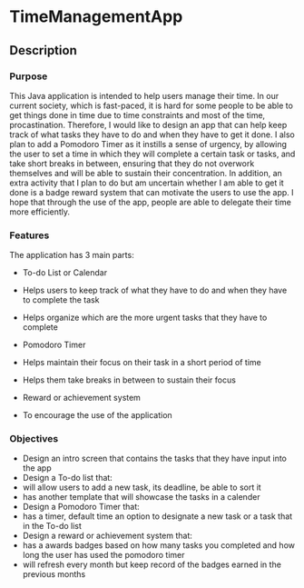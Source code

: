 # TimeManagementApp

## Description

### Purpose
This Java application is intended to help users manage their time. In our current society, which is fast-paced, it is hard for some people to be able to get things done in time due to time constraints and most of the time, procastination. Therefore, I would like to design an app that can help keep track of what tasks they have to do and when they have to get it done. I also plan to add a Pomodoro Timer as it instills a sense of urgency, by allowing the user to set a time in which they will complete a certain task or tasks, and take short breaks in between, ensuring that they do not overwork themselves and will be able to sustain their concentration. In addition, an extra activity that I plan to do but am uncertain whether I am able to get it done is a badge reward system that can motivate the users to use the app. I hope that through the use of the app, people are able to delegate their time more efficiently.

### Features
The application has 3 main parts:
* To-do List or Calendar
 * Helps users to keep track of what they have to do and when they have to complete the task
 * Helps organize which are the more urgent tasks that they have to complete
  
* Pomodoro Timer
 * Helps maintain their focus on their task in a short period of time
 * Helps them take breaks in between to sustain their focus
  
* Reward or achievement system
 * To encourage the use of the application

### Objectives
* Design an intro screen that contains the tasks that they have input into the app
* Design a To-do list that:
 * will allow users to add a new task, its deadline, be able to sort it
 * has another template that will showcase the tasks in a calender
* Design a Pomodoro Timer that:
 * has a timer, default time an option to designate a new task or a task that in the To-do list
* Design a reward or achievement system that:
 * has a awards badges based on how many tasks you completed and how long the user has used the pomodoro timer
 * will refresh every month but keep record of the badges earned in the previous months



